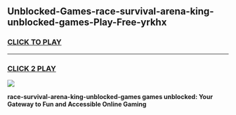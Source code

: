 
## Unblocked-Games-race-survival-arena-king-unblocked-games-Play-Free-yrkhx
<h3>
<a href="https://premium76.site?title=race-survival-arena-king-unblocked-games&ref=17A">CLICK TO PLAY</a></h3>
<hr>

<h3>
<a href="https://premium76.site?title=race-survival-arena-king-unblocked-games&ref=17A">CLICK 2 PLAY</a>
  
</h3>

<a href="https://premium76.site?title=race-survival-arena-king-unblocked-games&ref=17A"><img src="https://clearcache.store/games.png"></a>


**race-survival-arena-king-unblocked-games games unblocked: Your Gateway to Fun and Accessible Online Gaming**
